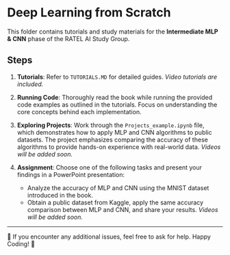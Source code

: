 # Deep Learning from Scratch

This folder contains tutorials and study materials for the **Intermediate MLP & CNN** phase of the RATEL AI Study Group. 

## Steps

1. **Tutorials**: Refer to `TUTORIALS.MD` for detailed guides. *Video tutorials are included.*
   
2. **Running Code**: Thoroughly read the book while running the provided code examples as outlined in the tutorials. Focus on understanding the core concepts behind each implementation.  

3. **Exploring Projects**: Work through the `Projects_example.ipynb` file, which demonstrates how to apply MLP and CNN algorithms to public datasets. The project emphasizes comparing the accuracy of these algorithms to provide hands-on experience with real-world data. *Videos will be added soon.*

4. **Assignment**: Choose one of the following tasks and present your findings in a PowerPoint presentation:
   - Analyze the accuracy of MLP and CNN using the MNIST dataset introduced in the book.
   - Obtain a public dataset from Kaggle, apply the same accuracy comparison between MLP and CNN, and share your results. *Videos will be added soon.*

---

📌 If you encounter any additional issues, feel free to ask for help. Happy Coding! 🚀
